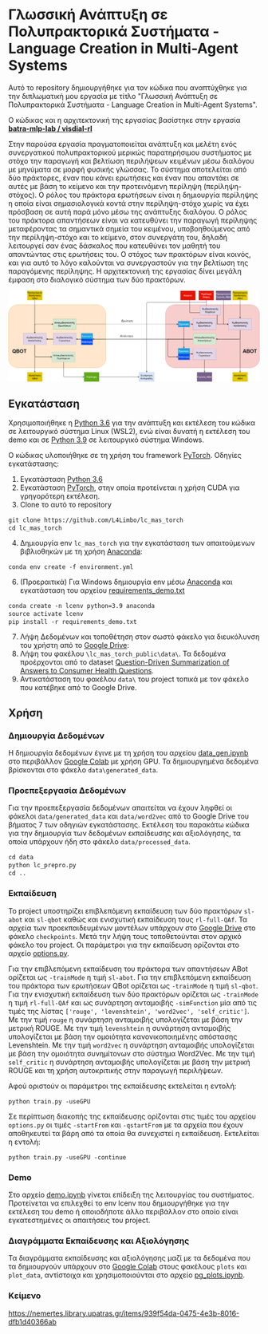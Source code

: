 # Γλωσσική Ανάπτυξη σε Πολυπρακτορικά Συστήματα - Language Creation in Multi-Agent Systems
Αυτό το repository δημιουργήθηκε για τον κώδικα που αναπτύχθηκε για την διπλωματική μου εργασία με τίτλο "Γλωσσική Ανάπτυξη σε Πολυπρακτορικά Συστήματα - Language Creation in Multi-Agent Systems".

Ο κώδικας και η αρχιτεκτονική της εργασίας βασίστηκε στην εργασία 
**[ batra-mlp-lab / visdial-rl ](https://github.com/batra-mlp-lab/visdial-rl)** 

Στην παρούσα εργασία πραγματοποιείται ανάπτυξη και μελέτη ενός συνεργατικού πολυπρακτορικού μερικώς παρατηρήσιμου συστήματος με στόχο την παραγωγή και βελτίωση περιλήψεων κειμένων μέσω διαλόγου με μηνύματα σε μορφή φυσικής γλώσσας. Το σύστημα αποτελείται από δύο πράκτορες, έναν που κάνει ερωτήσεις και έναν που απαντάει σε αυτές με βάση το κείμενο και την προτεινόμενη περίληψη (περίληψη-στόχος). Ο ρόλος του πράκτορα ερωτήσεων είναι η δημιουργία περίληψης η οποία είναι σημασιολογικά κοντά στην περίληψη-στόχο χωρίς να έχει πρόσβαση σε αυτή παρά μόνο μέσω της ανάπτυξης διαλόγου. Ο ρόλος του πράκτορα απαντήσεων είναι να κατευθύνει την παραγωγή περίληψης μεταφέροντας τα σημαντικά σημεία του κειμένου, υποβοηθούμενος από την περίληψη-στόχο και το κείμενο, στον συνεργάτη του, δηλαδή λειτουργεί σαν ένας δάσκαλος που κατευθύνει τον μαθητή του απαντώντας στις ερωτήσεις του. Ο στόχος των πρακτόρων είναι κοινός, και για αυτό το λόγο καλούνται να συνεργαστούν για την βελτίωση της παραγόμενης περίληψης. Η αρχιτεκτονική της εργασίας δίνει μεγάλη έμφαση στο διαλογικό σύστημα των δύο πρακτόρων.

![system](images/system_models.png)

## Εγκατάσταση
Χρησιμοποιήθηκε η [Python 3.6](https://www.python.org/downloads/release/python-364/) για την ανάπτυξη και εκτέλεση του κώδικα σε λειτουργικό σύστημα Linux (WSL2), ενώ είναι δυνατή η εκτέλεση του demo και σε [Python 3.9](https://www.python.org/downloads/release/python-3915/) σε λειτουργικό σύστημα Windows.

Ο κώδικας υλοποιήθηκε σε τη χρήση του framework [PyTorch](https://pytorch.org/).
Οδηγίες εγκατάστασης:
1. Εγκατάσταση [Python 3.6](https://www.python.org/downloads/release/python-364/)
2. Εγκατάσταση [PyTorch](https://pytorch.org/), στην οποία προτείνεται η χρήση CUDA για γρηγορότερη εκτέλεση.
3. Clone το αυτό το repository 
```
git clone https://github.com/L4Limbo/lc_mas_torch
cd lc_mas_torch
```
4. Δημιουργία env `lc_mas_torch` για την εγκατάσταση των απαιτούμενων βιβλιοθηκών με τη χρήση [Anaconda](https://anaconda.org/anaconda/python):
```
conda env create -f environment.yml
```
6. (Προεραιτικά) Για Windows δημιουργία env μέσω [Anaconda](https://anaconda.org/anaconda/python) και εγκατάσταση του αρχείου [requirements_demo.txt](requirements_demo.txt)
```
conda create -n lcenv python=3.9 anaconda
source activate lcenv
pip install -r requirements_demo.txt

```
7. Λήψη Δεδομένων και τοποθέτηση στον σωστό φάκελο για διευκόλυνση του χρήστη από το [Google Drive](https://drive.google.com/drive/folders/1KhnPHy-1bjA_HO6mtfhXvbavVCNTLGoX?usp=share_link):
  8. Λήψη του φακέλου `\lc_mas_torch_public\data\`. Τα δεδομένα προέρχονται από το dataset [Question-Driven Summarization of Answers to Consumer Health Questions](https://osf.io/fyg46/?view_only=).
  9. Αντικατάσταση του φακέλου `data\` του project τοπικά με τον φάκελο που κατέβηκε από το Google Drive.

## Χρήση
### Δημιουργία Δεδομένων
Η δημιουργία δεδομένων έγινε με τη χρήση του αρχείου [data_gen.ipynb](data_gen.ipynb) στο περιβάλλον [Google Colab](https://colab.research.google.com) με χρήση GPU. Τα δημιουργημένα δεδομένα βρίσκονται στο φάκελο `data\generated_data`.

### Προεπεξεργασία Δεδομένων
Για την προεπεξεργασία δεδομένων απαιτείται να έχουν ληφθεί οι φάκελοι `data/generated_data` και `data/word2vec` από το Google Drive του βήματος 7 των οδηγιών εγκατάστασης. Εκτέλεση του παρακάτω κώδικα για την δημιουργία των δεδομένων εκπαίδευσης και αξιολόγησης, τα οποία υπάρχουν ήδη στο φάκελο `data/processed_data`.
```
cd data
python lc_prepro.py
cd ..
```

### Εκπαίδευση
Το project υποστηρίζει επιβλεπόμενη εκπαίδευση των δύο πρακτόρων `sl-abot` και `sl-qbot` καθώς και ενισχυτική εκπαίδευση τους `rl-full-QAf`.
Τα αρχεία των προεκπαιδευμένων μοντέλων υπάρχουν στο [Google Drive](https://drive.google.com/drive/folders/1KhnPHy-1bjA_HO6mtfhXvbavVCNTLGoX?usp=share_link) στο φάκελο `checkpoints`. Μετά την λήψη τους τοποθετούνται στον αρχικό φάκελο του project.
Οι παράμετροι για την εκπαίδευση ορίζονται στο αρχείο [options.py](options.py).

Για την επιβλεπόμενη εκπαίδευση του πράκτορα των απαντήσεων ABot ορίζεται ως `-trainMode` η τιμή `sl-abot`.
Για την επιβλεπόμενη εκπαίδευση του πράκτορα των ερωτήσεων QBot ορίζεται ως `-trainMode` η τιμή `sl-qbot`.
Για την ενισχυτική εκπαίδευση των δύο πρακτόρων ορίζεται ως `-trainMode` η τιμή `rl-full-QAf` και ως συνάρτηση ανταμοιβής `-simFunction` μία από τις τιμές της λίστας `['rouge', 'levenshtein', 'word2vec', 'self_critic']`.
Με την τιμή `rouge` η συνάρτηση ανταμοιβής υπολογίζεται με βάση την μετρική ROUGE.
Με την τιμή `levenshtein` η συνάρτηση ανταμοιβής υπολογίζεται με βάση την ομοιότητα κανονικοποιημένης απόστασης Levenshtein.
Με την τιμή `word2vec` η συνάρτηση ανταμοιβής υπολογίζεται με βάση την ομοιότητα συνημίτονων στο σύστημα Word2Vec.
Με την τιμή `self_critic` η συνάρτηση ανταμοιβής υπολογίζεται με βάση την μετρική ROUGE και τη χρήση αυτοκριτικής στην παραγωγή περιλήψεων.

Αφού οριστούν οι παράμετροι της εκπαίδευσης εκτελείται η εντολή:
```
python train.py -useGPU
```

Σε περίπτωση διακοπής της εκπαίδευσης ορίζονται στις τιμές του αρχείου `options.py` οι τιμές `-startFrom` και `-qstartFrom` με τα αρχεία που έχουν αποθηκευτεί τα βάρη από τα οποία θα συνεχιστεί η εκπαίδευση. Εκτελείται η εντολή:
```
python train.py -useGPU -continue
```
 
### Demo
Στο αρχείο [demo.ipynb](demo.ipynb) γίνεται επίδειξη της λειτουργίας του συστήματος. Προτείνεται να επιλεχθεί το env lcenv που δημιουργήθηκε για την εκτέλεση του demo ή οποιοδήποτε άλλο περιβάλλον στο οποίο είναι εγκατεστημένες οι απαιτήσεις του project.

### Διαγράμματα Εκπαίδευσης και Αξιολόγησης
Τα διαγράμματα εκπαίδευσης και αξιολόγησης μαζί με τα δεδομένα που τα δημιουργούν υπάρχουν στο [Google Colab](https://colab.research.google.com) στους φακέλους `plots` και `plot_data`, αντίστοιχα και χρησιμοποιούνται στο αρχείο [pg_plots.ipynb](pg_plots.ipynb).

### Κείμενο
https://nemertes.library.upatras.gr/items/939f54da-0475-4e3b-8016-dfb1d40366ab



